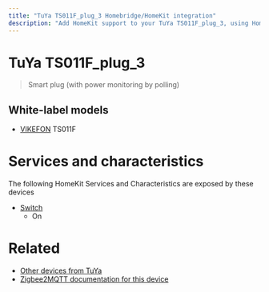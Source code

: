 ```yaml
---
title: "TuYa TS011F_plug_3 Homebridge/HomeKit integration"
description: "Add HomeKit support to your TuYa TS011F_plug_3, using Homebridge, Zigbee2MQTT and homebridge-z2m."
---
```

<!---
This file has been GENERATED using src/docgen/docgen.ts
DO NOT EDIT THIS FILE MANUALLY!
-->
# TuYa TS011F_plug_3
> Smart plug (with power monitoring by polling)


## White-label models
* [VIKEFON](../index.md#vikefon) TS011F

# Services and characteristics
The following HomeKit Services and Characteristics are exposed by
these devices

* [Switch](../../switch.md)
  * On


# Related
* [Other devices from TuYa](../index.md#tuya)
* [Zigbee2MQTT documentation for this device](https://www.zigbee2mqtt.io/devices/TS011F_plug_3.html)